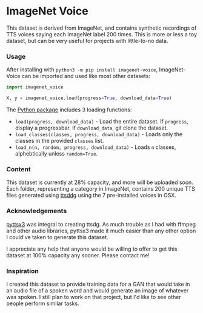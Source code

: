 # ImageNet Voice
This dataset is derived from ImageNet, and contains synthetic recordings of TTS voices saying each ImageNet label 200 times. This is more or less a toy dataset, but can be very useful for projects with little-to-no data.

### Usage
After installing with `python3 -m pip install imagenet-voice`, ImageNet-Voice can be imported and used like most other datasets:
```python
import imagenet_voice

X, y = imagenet_voice.load(progress=True, download_data=True)
```
The [Python package](https://pypi.org/project/imagenet-voice/) includes 3 loading functions:
- `load(progress, download_data)` - Load the entire dataset. If `progress`, display a progressbar. If `download_data`, git clone the dataset.
- `load_classes(classes, progress, download_data)` - Loads only the classes in the provided `classes` list.
- `load_n(n, random, progress, download_data)` - Loads `n` classes, alphebtically unless `random=True`.

### Content

This dataset is currently at 28% capacity, and more will be uploaded soon. Each folder, representing a category in ImageNet, contains 200 unique TTS files generated using [ttsddg](https://pypi.org/project/ttsdg/) using the 7 pre-installed voices in OSX. 


### Acknowledgements

[pyttsx3](https://pypi.org/project/pyttsx3/) was integral to creating ttsdg. As much trouble as I had with ffmpeg and other audio libraries, pyttsx3 made it much easier than any other option I could've taken to generate this dataset.

I appreciate any help that anyone would be willing to offer to get this dataset at 100% capacity any sooner. Please contact me!

### Inspiration

I created this dataset to provide training data for a GAN that would take in an audio file of a spoken word and would generate an image of whatever was spoken. I still plan to work on that project, but I'd like to see other people perform similar tasks.
